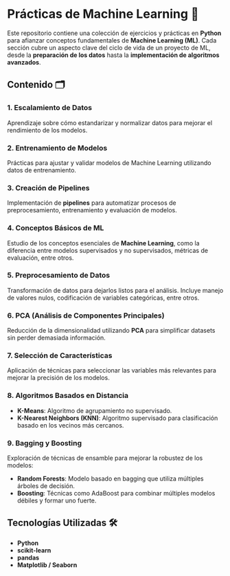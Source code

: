 # Prácticas de Machine Learning 🚀

Este repositorio contiene una colección de ejercicios y prácticas en **Python** para afianzar conceptos fundamentales de **Machine Learning (ML)**. Cada sección cubre un aspecto clave del ciclo de vida de un proyecto de ML, desde la **preparación de los datos** hasta la **implementación de algoritmos avanzados**.

## Contenido 🗂️

### 1. Escalamiento de Datos  
Aprendizaje sobre cómo estandarizar y normalizar datos para mejorar el rendimiento de los modelos.

### 2. Entrenamiento de Modelos  
Prácticas para ajustar y validar modelos de Machine Learning utilizando datos de entrenamiento.

### 3. Creación de Pipelines  
Implementación de **pipelines** para automatizar procesos de preprocesamiento, entrenamiento y evaluación de modelos.

### 4. Conceptos Básicos de ML  
Estudio de los conceptos esenciales de **Machine Learning**, como la diferencia entre modelos supervisados y no supervisados, métricas de evaluación, entre otros.

### 5. Preprocesamiento de Datos  
Transformación de datos para dejarlos listos para el análisis. Incluye manejo de valores nulos, codificación de variables categóricas, entre otros.

### 6. PCA (Análisis de Componentes Principales)  
Reducción de la dimensionalidad utilizando **PCA** para simplificar datasets sin perder demasiada información.

### 7. Selección de Características  
Aplicación de técnicas para seleccionar las variables más relevantes para mejorar la precisión de los modelos.

### 8. Algoritmos Basados en Distancia  
- **K-Means**: Algoritmo de agrupamiento no supervisado.
- **K-Nearest Neighbors (KNN)**: Algoritmo supervisado para clasificación basado en los vecinos más cercanos.

### 9. Bagging y Boosting  
Exploración de técnicas de ensamble para mejorar la robustez de los modelos:
- **Random Forests**: Modelo basado en bagging que utiliza múltiples árboles de decisión.
- **Boosting**: Técnicas como AdaBoost para combinar múltiples modelos débiles y formar uno fuerte.

## Tecnologías Utilizadas 🛠️  
- **Python**  
- **scikit-learn**  
- **pandas**  
- **Matplotlib / Seaborn**  

